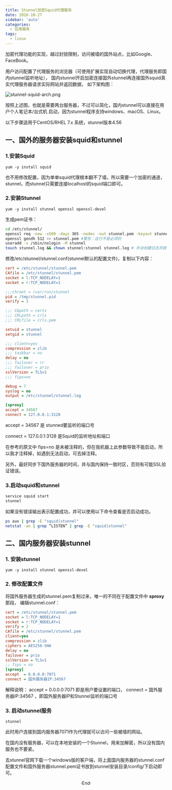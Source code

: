 ```yaml
---
title: Stunnel加密Squid代理服务
date: 2016-10-27
sidebar: 'auto'
categories:
  - 应用服务
tags:
  - linux
---
```


加密代理功能的实现，越过封锁限制，访问被墙的国外站点，比如Google、FaceBook。

用户访问配置了代理服务的浏览器（可使用扩展实现自动切换代理，代理服务即国内stunnel监听地址），
国内stunnel开启加密连接国外stunnel再连接国外squid真实代理服务器请求实际网站并返回数据，
如下架构图：

![stunnel-squid-arch.png](https://static.saintic.com/picbed/staugur/2020/12/08/stunnel-squid-arch.png) 

按照上述图，也就是需要两台服务器，不过可以简化，国内stunnel可以直接在用户个人笔记本/台式机
启动，因为stunnel程序支持windows、macOS、Linux。

以下步骤适用于CentOS/RHEL 7.x 系统，stunnel版本4.56

## 一、国外的服务器安装squid和stunnel

### 1.安装Squid

`yum -y install squid`

也不用修改配置，因为单单squid代理根本翻不了墙，所以需要一个加密的通道，stunnel，而stunnel只需要连接localhost的squid端口即可。

### 2.安装Stunnel

`yum -y install stunnel openssl openssl-devel`

生成pem证书：

```bash
cd /etc/stunnel/
openssl req -new -x509 -days 365 -nodes -out stunnel.pem -keyout stunnel.pem
openssl gendh 512 >> stunnel.pem #警告：这行不是必须的
useradd -s /sbin/nologin -M stunnel
touch stunnel.log && chown stunnel:stunnel stunnel.log # 手动创建日志并授权，否则启动失败
```

修改/etc/stunnel/stunnel.conf(stunnel默认的配置文件)，复制以下内容：

```ini
cert = /etc/stunnel/stunnel.pem
CAfile = /etc/stunnel/stunnel.pem
socket = l:TCP_NODELAY=1
socket = r:TCP_NODELAY=1

;;;chroot = /var/run/stunnel
pid = /tmp/stunnel.pid
verify = 3

;;; CApath = certs
;;; CRLpath = crls
;;; CRLfile = crls.pem

setuid = stunnel
setgid = stunnel

;;; client=yes
compression = zlib
;;; taskbar = no
delay = no
;;; failover = rr
;;; failover = prio
sslVersion = TLSv1
;;; fips=no

debug = 7
syslog = no
output = /etc/stunnel/stunnel.log

[sproxy]
accept = 34567
connect = 127.0.0.1:3128
```

accept = 34567 是 stunned要监听的端口号

connect = 127.0.0.1:3128 是Squid的监听地址和端口

在参考的原文中 fips=no 是未被注释的，但在我机器上此参数导致不能启动，所以我才注释掉，如遇到无法启动，可去掉注释。

另外，最好同步下国外服务器的时间，并与国内保持一致时区，否则有可能SSL验证错误。

### 3.启动squid和stunnel

```bash
service squid start
stunnel
```

如果没有错误输出表示配置成功，并可以使用以下命令查看是否启动成功。

```bash
ps aux | grep -E "squid|stunnel"
netstat -an | grep “LISTEN” | grep -E "squid|stunnel"
```

## 二、国内服务器安装stunnel

### 1. 安装stunnel

`yum -y install stunnel openssl-devel`

### 2. 修改配置文件
将国外服务器生成的stunnel.pem复制过来，唯一的不同在于配置文件中 **sproxy** 那段，
编辑stunnel.conf：

```ini
cert = /etc/stunnel/stunnel.pem
socket = l:TCP_NODELAY=1
socket = r:TCP_NODELAY=1
verify = 2
CAfile = /etc/stunnel/stunnel.pem
client=yes
compression = zlib
ciphers = AES256-SHA
delay = no
failover = prio
sslVersion = TLSv1
;; fips = no
[sproxy]
accept  = 0.0.0.0:7071
connect = 国外服务器IP:34567
```

解释说明：
accept = 0.0.0.0:7071 即是用户要设置的端口，
connect = 国外服务器IP:34567 ，即国外服务器IP和Stunnel监听的端口号

### 3. 启动stunnel服务

`stunnel`

此时用户连接到国内服务器7071作为代理就可以访问一些被墙的网站。

在国内没有服务器，可以在本地安装的一个Stunnel，用来加解密，所以没有国内服务也不要紧。

去stunnel官网下载一个windows版的客户端，将上面国内服务器的stunnel.conf配置文件和国外服务器stunnel.pem证书放到stunnel安装目录/config/下启动即可。
<br>

<center>  ·End·  </center>
